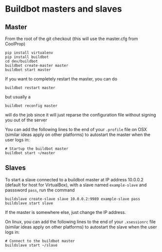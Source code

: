 Buildbot masters and slaves
===========================

Master
------

From the root of the git checkout (this will use the master.cfg from CoolProp)
```
pip install virtualenv
pip install buildbot
cd dev/buildbot
buildbot create-master master
buildbot start master
```

If you want to completely restart the master, you can do
```
buildbot restart master
```
but usually a
```
buildbot reconfig master
```
will do the job since it will just reparse the configuration file without signing you out of the server

You can add the following lines to the end of your ``.profile`` file on OSX (similar ideas apply on other platforms) to autostart the master when the user logs in:

```
# Startup the buildbot master
buildbot start ~/master
```

Slaves
------

To start a slave connected to a buildbot master at IP address 10.0.0.2 (default for host for VirtualBox), with a slave named ``example-slave`` and passsword ``pass``, run the command

```
buildslave create-slave slave 10.0.0.2:9989 example-slave pass
buildslave start slave
```

If the master is somewhere else, just change the IP address.  

On linux, you can add the following lines to the end of your ``.xsessionrc`` file (similar ideas apply on other platforms) to autostart the slave when the user logs in:

```
# Connect to the buildbot master
buildslave start ~/slave
```
